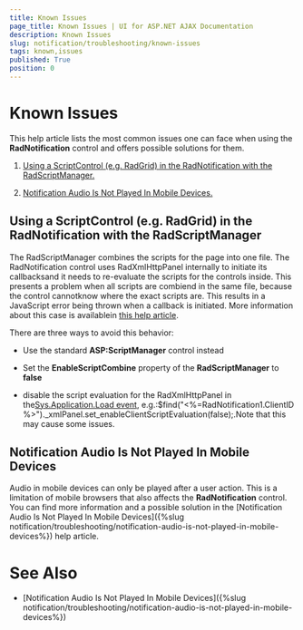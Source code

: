 ```yaml
---
title: Known Issues
page_title: Known Issues | UI for ASP.NET AJAX Documentation
description: Known Issues
slug: notification/troubleshooting/known-issues
tags: known,issues
published: True
position: 0
---
```


# Known Issues



This help article lists the most common issues one can face when using the __RadNotification__ control and offers possible solutions for them.

1. [ Using a ScriptControl (e.g. RadGrid) in the RadNotification with the RadScriptManager. ](#using-a-scriptcontrol-(e.g.-radgrid)-in-the-radnotification-with-the-radscriptmanager)

1. [ Notification Audio Is Not Played In Mobile Devices. ](#notification-audio-is-not-played-in-mobile-devices)

## Using a ScriptControl (e.g. RadGrid) in the RadNotification with the RadScriptManager

The RadScriptManager combines the scripts for the page into one file. The RadNotification control uses RadXmlHttpPanel internally to initiate its callbacksand it needs to re-evaluate the scripts for the controls inside. This presents a problem when all scripts are combiend in the same file, because the control cannotknow where the exact scripts are. This results in a JavaScript error being thrown when a callback is initiated. More information about this case is availablein [this help article](97553E94-46FD-4506-ACDA-37C4CD3677DA).

There are three ways to avoid this behavior:

* Use the standard __ASP:ScriptManager__ control instead

* Set the __EnableScriptCombine__ property of the __RadScriptManager__ to __false__

* disable the script evaluation for the RadXmlHttpPanel in the[Sys.Application.Load event](http://msdn.microsoft.com/en-us/library/bb383829.aspx), e.g.:$find("<%=RadNotification1.ClientID %>")._xmlPanel.set_enableClientScriptEvaluation(false);.Note that this may cause some issues.

## Notification Audio Is Not Played In Mobile Devices

Audio in mobile devices can only be played after a user action. This is a limitation of mobile browsers that also affects the __RadNotification__ control. You can find more information and a possible solution in the [Notification Audio Is Not Played In Mobile Devices]({%slug notification/troubleshooting/notification-audio-is-not-played-in-mobile-devices%}) help article.

# See Also

 * [Notification Audio Is Not Played In Mobile Devices]({%slug notification/troubleshooting/notification-audio-is-not-played-in-mobile-devices%})
